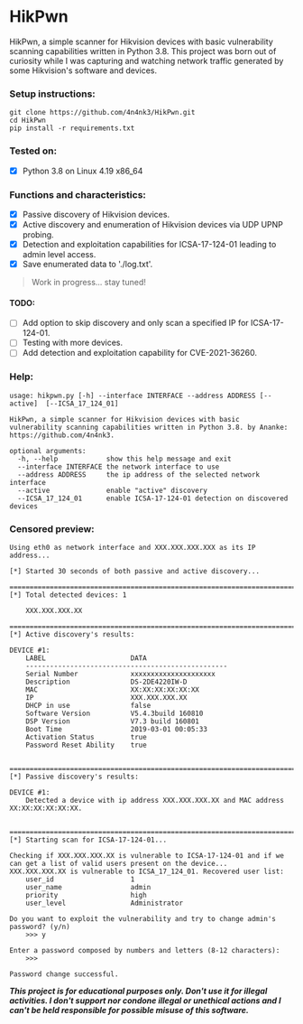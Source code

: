 # HikPwn
HikPwn, a simple scanner for Hikvision devices with basic vulnerability scanning capabilities written in Python 3.8.
This project was born out of curiosity while I was capturing and watching network traffic generated by some Hikvision's software and devices.

### Setup instructions:
```
git clone https://github.com/4n4nk3/HikPwn.git
cd HikPwn
pip install -r requirements.txt
```

### Tested on:
 - [x] Python 3.8 on Linux 4.19 x86_64

### Functions and characteristics:
 - [x] Passive discovery of Hikvision devices.
 - [x] Active discovery and enumeration of Hikvision devices via UDP UPNP probing.
 - [x] Detection and exploitation capabilities for ICSA-17-124-01 leading to admin level access.
 - [x] Save enumerated data to './log.txt'.

 > Work in progress... stay tuned!
 
#### TODO:

- [ ] Add option to skip discovery and only scan a specified IP for ICSA-17-124-01.
- [ ] Testing with more devices.
- [ ] Add detection and exploitation capability for CVE-2021-36260.

### Help:
```
usage: hikpwn.py [-h] --interface INTERFACE --address ADDRESS [--active]  [--ICSA_17_124_01]

HikPwn, a simple scanner for Hikvision devices with basic vulnerability scanning capabilities written in Python 3.8. by Ananke: https://github.com/4n4nk3.

optional arguments:
  -h, --help            show this help message and exit
  --interface INTERFACE the network interface to use
  --address ADDRESS     the ip address of the selected network interface
  --active              enable "active" discovery
  --ICSA_17_124_01      enable ICSA-17-124-01 detection on discovered devices
```

### Censored preview:
```
Using eth0 as network interface and XXX.XXX.XXX.XXX as its IP address...

[*] Started 30 seconds of both passive and active discovery...

================================================================================
[*] Total detected devices: 1

	XXX.XXX.XXX.XX

================================================================================
[*] Active discovery's results:

DEVICE #1:
	LABEL                     DATA      
	--------------------------------------------------
	Serial Number             xxxxxxxxxxxxxxxxxxxxx
	Description               DS-2DE4220IW-D
	MAC                       XX:XX:XX:XX:XX:XX
	IP                        XXX.XXX.XXX.XX
	DHCP in use               false     
	Software Version          V5.4.3build 160810
	DSP Version               V7.3 build 160801
	Boot Time                 2019-03-01 00:05:33
	Activation Status         true      
	Password Reset Ability    true      


================================================================================
[*] Passive discovery's results:

DEVICE #1:
	Detected a device with ip address XXX.XXX.XXX.XX and MAC address XX:XX:XX:XX:XX:XX.


================================================================================
[*] Starting scan for ICSA-17-124-01...

Checking if XXX.XXX.XXX.XX is vulnerable to ICSA-17-124-01 and if we can get a list of valid users present on the device...
XXX.XXX.XXX.XX is vulnerable to ICSA_17_124_01. Recovered user list:
    user_id                   1
    user_name                 admin
    priority                  high
    user_level                Administrator

Do you want to exploit the vulnerability and try to change admin's password? (y/n)
    >>> y

Enter a password composed by numbers and letters (8-12 characters):
    >>> 

Password change successful.
```

**_This project is for educational purposes only. Don't use it for illegal activities. I don't support nor condone illegal or unethical actions and I can't be held responsible for possible misuse of this software._**
